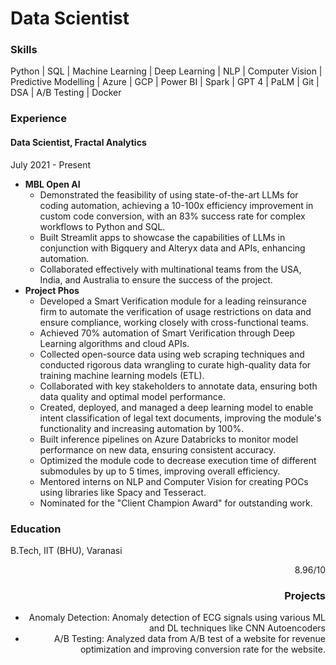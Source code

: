# Data Scientist
### Skills
Python | SQL | Machine Learning | Deep Learning | NLP | Computer Vision | Predictive Modelling | Azure | GCP | Power BI | Spark | GPT 4 |  PaLM | Git | DSA | A/B Testing | Docker 

### Experience
#### Data Scientist, Fractal Analytics
July 2021 - Present
- **MBL Open AI**
  - Demonstrated the feasibility of using state-of-the-art LLMs for coding automation, achieving a 10-100x efficiency improvement in custom code conversion, with an 83% success rate for complex workflows to Python and SQL.
  - Built Streamlit apps to showcase the capabilities of LLMs in conjunction with Bigquery and Alteryx data and APIs, enhancing automation.
  - Collaborated effectively with multinational teams from the USA, India, and Australia to ensure the success of the project.
- **Project Phos**
  -	Developed a Smart Verification module for a leading reinsurance firm to automate the verification of usage restrictions on data and ensure compliance, working closely with cross-functional teams.
  - Achieved 70% automation of Smart Verification through Deep Learning algorithms and cloud APIs.
  - Collected open-source data using web scraping techniques and conducted rigorous data wrangling to curate high-quality data for training machine learning models (ETL).
  - Collaborated with key stakeholders to annotate data, ensuring both data quality and optimal model performance.
  - Created, deployed, and managed a deep learning model to enable intent classification of legal text documents, improving the module's functionality and increasing automation by 100%.
  - Built inference pipelines on Azure Databricks to monitor model performance on new data, ensuring consistent accuracy.
  - Optimized the module code to decrease execution time of different submodules by up to 5 times, improving overall efficiency.
  - Mentored interns on NLP and Computer Vision for creating POCs using libraries like Spacy and Tesseract.
  - Nominated for the "Client Champion Award" for outstanding work.

### Education
B.Tech, IIT (BHU), Varanasi <div style='text-align:right'> 8.96/10 <div>

### Projects
- Anomaly Detection: Anomaly detection of ECG signals using various ML and DL techniques like CNN Autoencoders
- A/B Testing: Analyzed data from A/B test of a website for revenue optimization and improving conversion rate  for the website.


